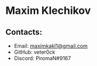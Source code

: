 Maxim Klechikov
=
Contacts:
-
* Email: maximkakl1@gmail.com
* GitHub: veter0ck
* Discord: PiromaN#9167
